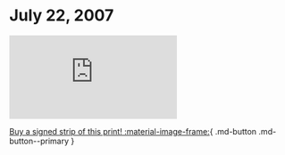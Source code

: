 # July 22, 2007

![](https://www.achewood.com/comic.php?date=07222007)

[Buy a signed strip of this print! :material-image-frame:](https://achewood-holiday-pop-up.myshopify.com/products/strip#07222007){ .md-button .md-button--primary }
